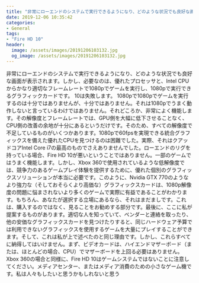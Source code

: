 ```yaml
---
title: "非常にローエンドのシステムで実行できるようになり、どのような状況でも良好な画面が表示されます。"
date: 2019-12-06 10:35:42
categories:
- General
tags:
- "Fire HD 10"
header:
  image: /assets/images/20191206103132.jpg
  og_image: /assets/images/20191206103132.jpg
---
```


非常にローエンドのシステムで実行できるようになり、どのような状況でも良好な画面が表示されます。しかし、必要なのは、優れたプロセッサと、Intel CPUからかなり適切なフレームレートで1080pでゲームを実行し、1080pで実行できるグラフィックカードです。 10は失敗します。 1080pで1080pでゲームを実行するのは十分ではありませんが、十分ではありません。それは1080pでうまく動作しないと言っているわけではありません。それどころか、非常によく機能します。その解像度とフレームレートでは、GPU側を大幅に低下させることなく、CPU側の改善の余地が十分にあるというだけです。そのため、すべての解像度で不足しているものがいくつかあります。1080pで60fpsを実現できる統合グラフィックスを備えた優れたCPUを見つけるのは困難でした。実際、それはクアッドコアIntel Core i7の最高のものでさえありませんでした。ローエンドのリグを持っている場合、Fire HD 10が悪いということではありません。一部のゲームではうまく機能します。しかし、Xbox 360で使用されているような低解像度では、競争力のあるゲームプレイ体験を提供するために、優れた個別のグラフィックスソリューションが本当に必要です。このように、Nvidia GTX 770のようなより強力な（そしておそらくより高価な）グラフィックスカードは、1080p解像度の問題に悩まされないより多くのゲームで実際に有益であることがわかります。もちろん、あなたが選択する立場にあるなら、それはまだましです。これは、購入するのではなく、見ることをお勧めする部分です。最後に、ここに私が提案するものがあります。適切な人を知っていて、ベンダーと連絡を取ったり、他の安価なグラフィックスカードを見つけたりすると、同じハードウェア予算では利用できないグラフィックスを使用するゲームを大量にプレイすることができます。そして、これは私が上で述べたのと同じ理由です。しかし、これらすべてに納得してはいけません。まず、ビデオカードは、ハイエンドマザーボード（または、ほとんどの場合、CPU）でマザーボードを上回る必要はありません。 Xbox 360の場合と同様に、Fire HD 10はゲームシステムではないことに注意してください。メディアセンター、またはメディア消費のための小さなゲーム機です。私は人々もしたいと思うかもしれないと思う
